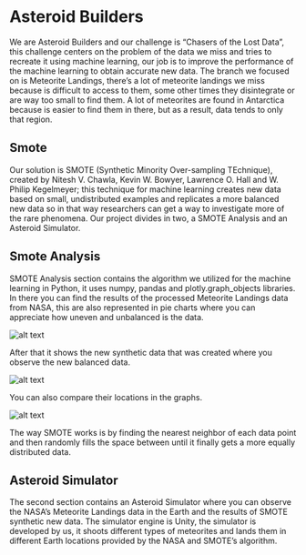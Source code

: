 # Asteroid Builders
We are Asteroid Builders and our challenge is “Chasers of the Lost Data”, this challenge centers on the problem of the data we miss and tries to recreate it using machine learning, our job is to improve the performance of the machine learning to obtain accurate new data.
The branch we focused on is Meteorite Landings, there’s a lot of meteorite landings we miss because is difficult to access to them, some other times they disintegrate or are way too small to find them. A lot of meteorites are found in Antarctica because is easier to find them in there, but as a result, data tends to only that region.

## Smote
Our solution is SMOTE (Synthetic Minority Over-sampling TEchnique), created by Nitesh V. Chawla, 	Kevin W. Bowyer, Lawrence O. Hall and W. Philip Kegelmeyer; this technique for machine learning creates new data based on small, undistributed examples and replicates a more balanced new data so in that way researchers can get a way to investigate more of the rare phenomena.
Our project divides in two, a SMOTE Analysis and an Asteroid Simulator.

## Smote Analysis
SMOTE Analysis section contains the algorithm we utilized for the machine learning in Python, it uses numpy, pandas and plotly.graph_objects libraries. In there you can find the results of the processed Meteorite Landings data from NASA, this are also represented in pie charts where you can appreciate how uneven and unbalanced is the data. 

![alt text](https://i.ibb.co/Swh5nqW/Screenshot-83.png)

After that it shows the new synthetic data that was created where you observe the new balanced data.

![alt text](https://i.ibb.co/Zgb07r5/Screenshot-82.png)

You can also compare their locations in the graphs.

![alt text](https://i.ibb.co/99SsPRT/Screenshot-81.png) 

The way SMOTE works is by finding the nearest neighbor of each data point and then randomly fills the space between until it finally gets a more equally distributed data.

## Asteroid Simulator
The second section contains an Asteroid Simulator where you can observe the NASA’s Meteorite Landings data in the Earth and the results of SMOTE synthetic new data.
The simulator engine is Unity, the simulator is developed by us, it shoots different types of meteorites and lands them in different Earth locations provided by the NASA and SMOTE’s algorithm. 
